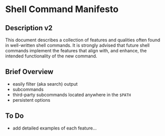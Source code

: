 
# Shell Command Manifesto

## Description v2

This document describes a collection of features and qualities often found in
well-written shell commands.  It is strongly advised that future shell commands
implement the features that align with, and enhance, the intended functionality
of the new command.

## Brief Overview

- easily filter (aka search) output
- subcommands
- third-party subcommands located anywhere in the `$PATH`
- persistent options

## To Do

- add detailed examples of each feature...



